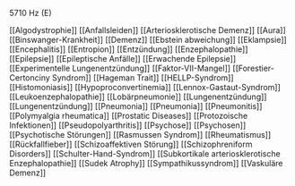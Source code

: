 5710 Hz (E)

[[Algodystrophie]]
[[Anfallsleiden]]
[[Arteriosklerotische Demenz]]
[[Aura]]
[[Binswanger-Krankheit]]
[[Demenz]]
[[Ebstein abweichung]]
[[Eklampsie]]
[[Encephalitis]]
[[Entropion]]
[[Entzündung]]
[[Enzephalopathie]]
[[Epilepsie]]
[[Epileptische Anfälle]]
[[Erwachende Epilepsie]]
[[Experimentelle Lungenentzündung]]
[[Faktor-VII-Mangel]]
[[Forestier-Certonciny Syndrom]]
[[Hageman Trait]]
[[HELLP-Syndrom]]
[[Histomoniasis]]
[[Hypoproconvertinemia]]
[[Lennox-Gastaut-Syndrom]]
[[Leukoenzephalopathie]]
[[Lobärpneumonie]]
[[Lungenentzündung]]
[[Lungenentzündung]]
[[Pneumonia]]
[[Pneumonia]]
[[Pneumonitis]]
[[Polymyalgia rheumatica]]
[[Prostatic Diseases]]
[[Protozoische Infektionen]]
[[Pseudopolyarthritis]]
[[Psychose]]
[[Psychosen]]
[[Psychotische Störungen]]
[[Rasmussen Syndrom]]
[[Rheumatismus]]
[[Rückfallfieber]]
[[Schizoaffektiven Störung]]
[[Schizophreniform Disorders]]
[[Schulter-Hand-Syndrom]]
[[Subkortikale arteriosklerotische Enzephalopathie]]
[[Sudek Atrophy]]
[[Sympathikussyndrom]]
[[Vaskuläre Demenz]]